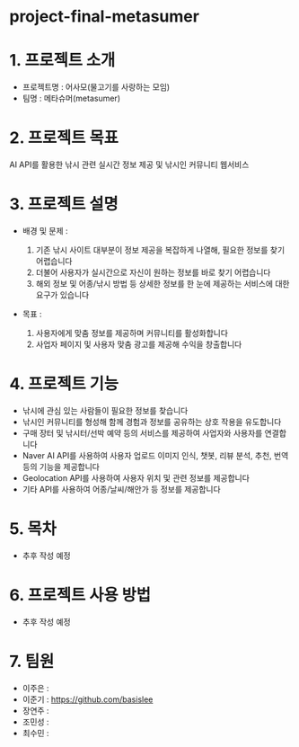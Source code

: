 # project-final-metasumer

# 1. 프로젝트 소개
  - 프로젝트명 : 어사모(물고기를 사랑하는 모임)
  - 팀명 : 메타슈머(metasumer)


# 2. 프로젝트 목표
   AI API를 활용한 낚시 관련 실시간 정보 제공 및 낚시인 커뮤니티 웹서비스


# 3. 프로젝트 설명
  - 배경 및 문제 :
    1) 기존 낚시 사이트 대부분이 정보 제공을 복잡하게 나열해, 필요한 정보를 찾기 어렵습니다
    2) 더불어 사용자가 실시간으로 자신이 원하는 정보를 바로 찾기 어렵습니다
    3) 해외 정보 및 어종/낚시 방법 등 상세한 정보를 한 눈에 제공하는 서비스에 대한 요구가 있습니다
   
  - 목표 :
    1) 사용자에게 맞춤 정보를 제공하며 커뮤니티를 활성화합니다
    2) 사업자 페이지 및 사용자 맞춤 광고를 제공해 수익을 창출합니다

     
# 4. 프로젝트 기능
  - 낚시에 관심 있는 사람들이 필요한 정보를 찾습니다
  - 낚시인 커뮤니티를 형성해 함께 경험과 정보를 공유하는 상호 작용을 유도합니다
  - 구매 장터 및 낚시터/선박 예약 등의 서비스를 제공하여 사업자와 사용자를 연결합니다
  - Naver AI API를 사용하여 사용자 업로드 이미지 인식, 챗봇, 리뷰 분석, 추천, 번역 등의 기능을 제공합니다
  - Geolocation API를 사용하여 사용자 위치 및 관련 정보를 제공합니다
  - 기타 API를 사용하여 어종/날씨/해안가 등 정보를 제공합니다


# 5. 목차
  - 추후 작성 예정


# 6. 프로젝트 사용 방법
  - 추후 작성 예정


# 7. 팀원
  - 이주은 : 
  - 이준기 : https://github.com/basislee
  - 장연주 : 
  - 조민성 : 
  - 최수민 :  


